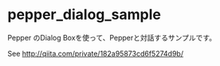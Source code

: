 # pepper_dialog_sample

Pepper のDialog Boxを使って、Pepperと対話するサンプルです。

See http://qiita.com/private/182a95873cd6f5274d9b/

